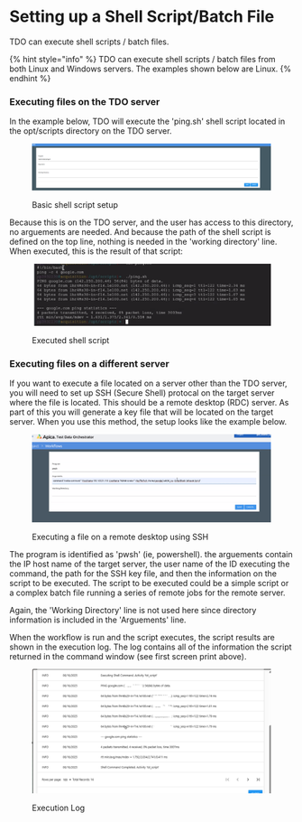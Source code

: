 # Setting up a Shell Script/Batch File

TDO can execute shell scripts / batch files. &#x20;

{% hint style="info" %}
TDO can execute shell scripts / batch files from both Linux and Windows servers.  The examples shown below are Linux.
{% endhint %}

### Executing files on the TDO server

In the example below, TDO will execute the 'ping.sh' shell script located in the opt/scripts directory on the TDO server.

<figure><img src="../../../../.gitbook/assets/image (529).png" alt=""><figcaption><p>Basic shell script setup</p></figcaption></figure>

Because this is on the TDO server, and the user has access to this directory, no arguements are needed.  And because the path of the shell script is defined on the top line, nothing is needed in the 'working directory' line.  When executed, this is the result of that script:

<figure><img src="../../../../.gitbook/assets/image (530).png" alt=""><figcaption><p>Executed shell script</p></figcaption></figure>

### Executing files on a different server

If you want to execute a file located on a server other than the TDO server, you will need to set up SSH (Secure Shell) protocal on the target server where the file is located.  This should be a remote desktop (RDC) server.  As part of this you will generate a key file that will be located on the target server.  When you use this method, the setup looks like the example below.

<figure><img src="../../../../.gitbook/assets/image (531).png" alt=""><figcaption><p>Executing a file on a remote desktop using SSH</p></figcaption></figure>

The program is identified as 'pwsh' (ie, powershell). the arguements contain  the IP host name of the target server, the user name of the ID executing the command, the path for the SSH key file, and then the information on the script to be executed.  The script to be executed could be a simple script or a complex batch file running a series of remote jobs for the remote server.

Again, the 'Working Directory' line is not used here since directory information is included in the 'Arguements' line.

When the workflow is run and the script executes, the script results are shown in the execution log.  The log contains all of the information the script returned in the command window (see first screen print above).

<figure><img src="../../../../.gitbook/assets/image (532).png" alt=""><figcaption><p>Execution Log</p></figcaption></figure>
